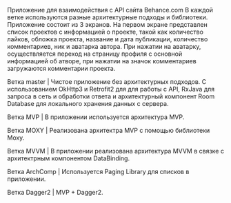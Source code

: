 Приложение для взаимодействия с API сайта Behance.com
В каждой ветке используются разные архитектурные подходы и библиотеки. 
Приложение состоит из 3 экранов. 
На первом экране представлен список проектов с информацией о проекте,
такой как количество лайков, обложка проекта, название и дата публикации,
количество комментариев, ник и аватарка автора. При нажатии на аватарку, 
осуществляется переход на страницу профиля с основной информацией об атворе,
при нажатии на значок комментариев загружаются комментарии проекта.

Ветка master | Чистое приложение без архитектурных подходов. C использованием OkHttp3 и Retrofit2 для для работы с API, RxJava для запроса в сеть и обработки ответа и архитектурный компонент Room Database для локального хранения данных с сервера. 

Ветка MVP | В приложении используется архитектура MVP.

Ветка MOXY | Реализована архитектра MVP с помощью библиотеки Moxy.

Ветка MVVM | В приложении реализована архитектура MVVM в связке с архитектрным компонентом DataBinding.

Ветка ArchComp | Используется Paging Library для списков в приложении.

Ветка Dagger2 | MVP + Dagger2.
